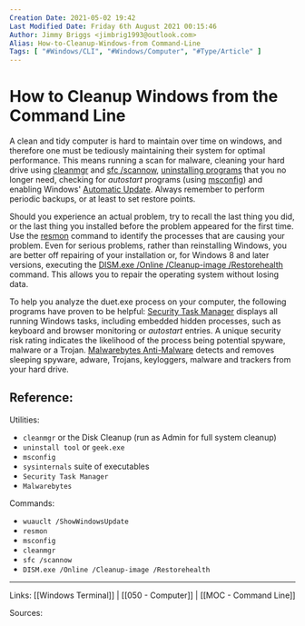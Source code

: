 ```yaml
---
Creation Date: 2021-05-02 19:42
Last Modified Date: Friday 6th August 2021 00:15:46
Author: Jimmy Briggs <jimbrig1993@outlook.com>
Alias: How-to-Cleanup-Windows-from Command-Line
Tags: [ "#Windows/CLI", "#Windows/Computer", "#Type/Article" ]
---
```


# How to Cleanup Windows from the Command Line

A clean and tidy computer is hard to maintain over time on windows, and therefore one must be tediously maintaining their system for optimal performance. This means running a scan for malware, cleaning your hard drive using [cleanmgr](https://www.file.net/info/command.html?q=cleanmgr) and [sfc /scannow](https://www.file.net/info/command.html?q=sfc%20%2Fscannow), [uninstalling programs](https://www.file.net/info/uninstall.html?q=unnecessary%20programs) that you no longer need, checking for *autostart* programs (using [msconfig](https://www.file.net/info/command.html?q=msconfig)) and enabling Windows' [Automatic Update](https://www.file.net/info/command.html?q=wuauclt%20%2FShowWindowsUpdate). Always remember to perform periodic backups, or at least to set restore points.

Should you experience an actual problem, try to recall the last thing you did, or the last thing you installed before the problem appeared for the first time. Use the [resmon](https://www.file.net/info/command.html?q=resmon) command to identify the processes that are causing your problem. Even for serious problems, rather than reinstalling Windows, you are better off repairing of your installation or, for Windows 8 and later versions, executing the [DISM.exe /Online /Cleanup-image /Restorehealth](https://www.file.net/info/command.html?q=DISM.exe%20%2FOnline%20%2FCleanup-image%20%2FRestorehealth) command. This allows you to repair the operating system without losing data.

To help you analyze the duet.exe process on your computer, the following programs have proven to be helpful: [Security Task Manager](https://www.neuber.com/taskmanager/index.html?ref=file.net) displays all running Windows tasks, including embedded hidden processes, such as keyboard and browser monitoring or *autostart* entries. A unique security risk rating indicates the likelihood of the process being potential spyware, malware or a Trojan. [Malwarebytes Anti-Malware](https://www.file.net/tools/remove-virus.html) detects and removes sleeping spyware, adware, Trojans, keyloggers, malware and trackers from your hard drive.

## Reference:

Utilities:

- `cleanmgr` or the Disk Cleanup (run as Admin for full system cleanup)
- `uninstall tool` or `geek.exe`
- `msconfig`
- `sysinternals` suite of executables
- `Security Task Manager`
- `Malwarebytes`

Commands:

- `wuauclt /ShowWindowsUpdate`
- `resmon`
- `msconfig`
- `cleanmgr`
- `sfc /scannow`
- `DISM.exe /Online /Cleanup-image /Restorehealth`

***

Links:  [[Windows Terminal]] | [[050 - Computer]]  | [[MOC - Command Line]]

Sources:


